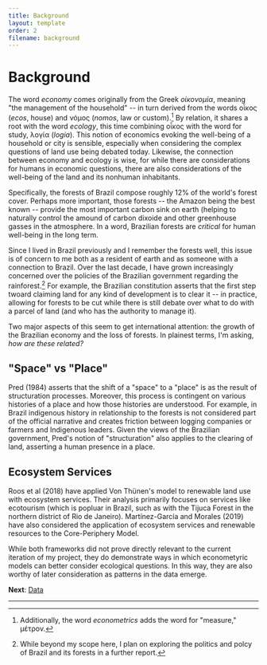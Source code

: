 ```yaml
---
title: Background
layout: template
order: 2
filename: background
---
```


# Background

The word *economy* comes originally from the Greek *οἰκονομία*, meaning "the management of the household" -- in turn derived from the words οἶκος (*ecos*, house) and νόμος (*nomos*, law or custom).[^1] By relation, it shares a root with the word *ecology*, this time combining οἶκος with the word for study, λογία (*logia*). This notion of economics evoking the well-being of a household or city is sensible, especially when considering the complex questions of land use being debated today. Likewise, the connection between economy and ecology is wise, for while there are considerations for humans in economic questions, there are also considerations of the well-being of the land and its nonhuman inhabitants.

Specifically, the forests of Brazil compose roughly 12% of the world's forest cover. Perhaps more important, those forests -- the Amazon being the best known -- provide the most important carbon sink on earth (helping to naturally control the amound of carbon dixoide and other greenhouse gasses in the atmosphere. In a word, Brazilian forests are *critical* for human well-being in the long term.

Since I lived in Brazil previously and I remember the forests well, this issue is of concern to me both as a resident of earth and as someone with a connection to Brazil. Over the last decade, I have grown increasingly concerned over the policies of the Brazilian government regarding the rainforest.[^2] For example, the Brazilian constitution asserts that the first step twoard claiming land for any kind of development is to clear it -- in practice, allowing for forests to be cut while there is still debate over what to do with a parcel of land (and who has the authority to manage it).

Two major aspects of this seem to get international attention: the growth of the Brazilian economy and the loss of forests. In plainest terms, I'm asking, *how are these related?*

## "Space" vs "Place"

Pred (1984) asserts that the shift of a "space" to a "place" is as the result of structuration processes. Moreover, this process is contingent on various histories of a place and how those histories are understood. For example, in Brazil indigenous history in relationship to the forests is not considered part of the official narrative and creates friction between logging companies or farmers and Indigenous leaders. Given the views of the Brazilian government, Pred's notion of "structuration" also applies to the clearing of land, asserting a human presence in a place.

## Ecosystem Services

Roos et al (2018) have applied Von Thünen's model to renewable land use with ecosystem services. Their analysis primarily focuses on services like ecotourism (which is popluar in Brazil, such as with the Tijuca Forest in the northern district of Rio de Janeiro). Martínez-García and Morales (2019) have also considered the application of ecosystem services and renewable resources to the Core-Periphery Model.

While both frameworks did not prove directly relevant to the current iteration of my project, they do demonstrate ways in which econometyric models can better consider ecological questions. In this way, they are also worthy of later consideration as patterns in the data emerge.


**Next**: [Data](data)

---

[^1]: Additionally, the word *econometrics* adds the word for "measure," μέτρον.
[^2]: While beyond my scope here, I plan on exploring the politics and polcy of Brazil and its forests in a further report.
